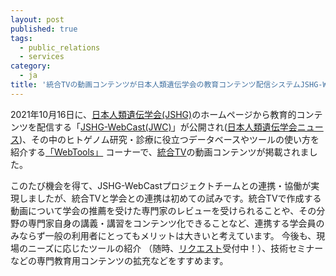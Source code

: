 ```yaml
---
layout: post
published: true
tags:
  - public_relations
  - services
category:
  - ja
title: '統合TVの動画コンテンツが日本人類遺伝学会の教育コンテンツ配信システムJSHG-WebCast(JWC)に掲載されました'
---
```

2021年10月16日に、[日本人類遺伝学会(JSHG)](https://jshg.jp/)のホームページから教育的コンテンツを配信する「[JSHG\-WebCast(JWC)](https://jshg.jp/webcast/)」が公開され([日本人類遺伝学会ニュース](https://jshg.jp/news/5429/))、その中のヒトゲノム研究・診療に役立つデータベースやツールの使い方を紹介する[「WebTools」](https://jshg.jp/webcast/webtools/) コーナーで、[統合TV](https://togotv.dbcls.jp)の動画コンテンツが掲載されました。<br>

このたび機会を得て、JSHG-WebCastプロジェクトチームとの連携・協働が実現しましたが、統合TVと学会との連携は初めての試みです。統合TVで作成する動画について学会の推薦を受けた専門家のレビューを受けられることや、その分野の専門家自身の講義・講習をコンテンツ化できることなど、連携する学会員のみならず一般の利用者にとってもメリットは大きいと考えています。
今後も、現場のニーズに応じたツールの紹介 （随時、[リクエスト](https://togotv.dbcls.jp/request.html)受付中！）、技術セミナーなどの専門教育用コンテンツの拡充などをすすめます。
